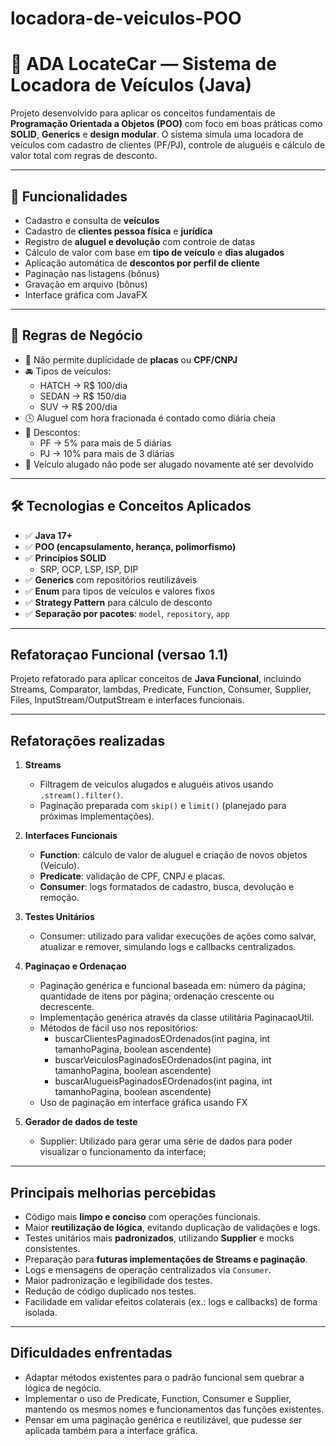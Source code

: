 # locadora-de-veiculos-POO
# 🚗 ADA LocateCar — Sistema de Locadora de Veículos (Java)

Projeto desenvolvido para aplicar os conceitos fundamentais de **Programação Orientada a Objetos (POO)** com foco em boas práticas como **SOLID**, **Generics** e **design modular**. O sistema simula uma locadora de veículos com cadastro de clientes (PF/PJ), controle de aluguéis e cálculo de valor total com regras de desconto.

---

## 🧩 Funcionalidades

- Cadastro e consulta de **veículos**
- Cadastro de **clientes pessoa física** e **jurídica**
- Registro de **aluguel e devolução** com controle de datas
- Cálculo de valor com base em **tipo de veículo** e **dias alugados**
- Aplicação automática de **descontos por perfil de cliente**
- Paginação nas listagens (bônus)
- Gravação em arquivo (bônus)
- Interface gráfica com JavaFX

---

## 📐 Regras de Negócio

- 🚫 Não permite duplicidade de **placas** ou **CPF/CNPJ**
- 🚘 Tipos de veículos:
  - HATCH → R$ 100/dia
  - SEDAN → R$ 150/dia
  - SUV → R$ 200/dia
- 🕓 Aluguel com hora fracionada é contado como diária cheia
- 💸 Descontos:
  - PF → 5% para mais de 5 diárias
  - PJ → 10% para mais de 3 diárias
- 🚫 Veículo alugado não pode ser alugado novamente até ser devolvido

---

## 🛠️ Tecnologias e Conceitos Aplicados

- ✅ **Java 17+**
- ✅ **POO (encapsulamento, herança, polimorfismo)**
- ✅ **Princípios SOLID**
  - SRP, OCP, LSP, ISP, DIP
- ✅ **Generics** com repositórios reutilizáveis
- ✅ **Enum** para tipos de veículos e valores fixos
- ✅ **Strategy Pattern** para cálculo de desconto
- ✅ **Separação por pacotes**: `model`, `repository`, `app`

---

## Refatoraçao Funcional (versao 1.1)

Projeto refatorado para aplicar conceitos de **Java Funcional**, incluindo Streams, Comparator, lambdas, Predicate, Function, Consumer, Supplier, Files, InputStream/OutputStream e interfaces funcionais.

---

## Refatorações realizadas

1. **Streams**
   - Filtragem de veículos alugados e aluguéis ativos usando `.stream().filter()`.
   - Paginação preparada com `skip()` e `limit()` (planejado para próximas implementações).

2. **Interfaces Funcionais**
   - **Function**: cálculo de valor de aluguel e criação de novos objetos (Veículo).
   - **Predicate**: validação de CPF, CNPJ e placas.
   - **Consumer**: logs formatados de cadastro, busca, devolução e remoção.

3. **Testes Unitários**
   - Consumer: utilizado para validar execuções de ações como salvar, atualizar e remover, simulando logs e callbacks centralizados.

4. **Paginaçao e Ordenaçao**
   - Paginação genérica e funcional baseada em: número da página; quantidade de itens por página; ordenação crescente ou decrescente.
   - Implementação genérica através da classe utilitária PaginacaoUtil.
   - Métodos de fácil uso nos repositórios:
     - buscarClientesPaginadosEOrdenados(int pagina, int tamanhoPagina, boolean ascendente)
     - buscarVeiculosPaginadosEOrdenados(int pagina, int tamanhoPagina, boolean ascendente)
     - buscarAlugueisPaginadosEOrdenados(int pagina, int tamanhoPagina, boolean ascendente)
   - Uso de paginação em interface gráfica usando FX

5. **Gerador de dados de teste**
   - Supplier: Utilizado para gerar uma série de dados para poder visualizar o funcionamento da interface;
---

## Principais melhorias percebidas

- Código mais **limpo e conciso** com operações funcionais.
- Maior **reutilização de lógica**, evitando duplicação de validações e logs.
- Testes unitários mais **padronizados**, utilizando **Supplier** e mocks consistentes.
- Preparação para **futuras implementações de Streams e paginação**.
- Logs e mensagens de operação centralizados via `Consumer`.
- Maior padronização e legibilidade dos testes.
- Redução de código duplicado nos testes.
- Facilidade em validar efeitos colaterais (ex.: logs e callbacks) de forma isolada.

---
  
## Dificuldades enfrentadas

- Adaptar métodos existentes para o padrão funcional sem quebrar a lógica de negócio.
- Implementar o uso de Predicate, Function, Consumer e Supplier, mantendo os mesmos nomes e funcionamentos das funções 
existentes.
- Pensar em uma paginação genérica e reutilizável, que pudesse ser aplicada também para a interface gráfica.

